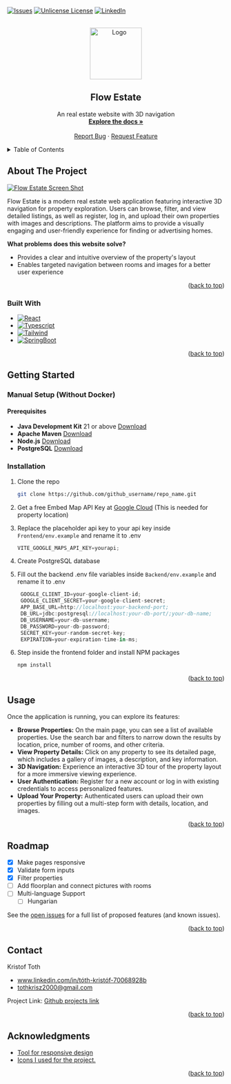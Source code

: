 
<a id="readme-top"></a>
[![Issues][issues-shield]][issues-url]
[![Unlicense License][license-shield]][license-url]
[![LinkedIn][linkedin-shield]][linkedin-url]



<!-- PROJECT LOGO -->
<br />
<div align="center">
  <a href="https://github.com/othneildrew/Best-README-Template">
    <img src="./src/assets/logo.svg" alt="Logo" width="120" height="120">
  </a>

  <h2 align="center">Flow Estate</h2>

  <p align="center">
    An real estate website with 3D navigation
    <br />
    <a href="https://github.com/othneildrew/Best-README-Template"><strong>Explore the docs »</strong></a>
    <br />
    <br />
    <a href="https://github.com/othneildrew/Best-README-Template/issues/new?labels=bug&template=bug-report---.md">Report Bug</a>
    &middot;
    <a href="https://github.com/othneildrew/Best-README-Template/issues/new?labels=enhancement&template=feature-request---.md">Request Feature</a>
  </p>
</div>



<!-- TABLE OF CONTENTS -->
<details>
  <summary>Table of Contents</summary>
  <ol>
    <li>
      <a href="#about-the-project">About The Project</a>
      <ul>
        <li><a href="#built-with">Built With</a></li>
      </ul>
    </li>
    <li>
      <a href="#getting-started">Getting Started</a>
      <ul>
        <li><a href="#prerequisites">Prerequisites</a></li>
        <li><a href="#installation">Installation</a></li>
      </ul>
    </li>
    <li><a href="#usage">Usage</a></li>
    <li><a href="#roadmap">Roadmap</a></li>
    <li><a href="#contact">Contact</a></li>
    <li><a href="#acknowledgments">Acknowledgments</a></li>
  </ol>
</details>



<!-- ABOUT THE PROJECT -->
## About The Project

[![Flow Estate Screen Shot][product-screenshot]](https://example.com)

[product-screenshot]: ./src/assets/screenshot.jpg

Flow Estate is a modern real estate web application featuring interactive 3D navigation for property exploration. Users can browse, filter, and view detailed listings, as well as register, log in, and upload their own properties with images and descriptions. The platform aims to provide a visually engaging and user-friendly experience for finding or advertising homes.

**What problems does this website solve?**
* Provides a clear and intuitive overview of the property's layout
* Enables targeted navigation between rooms and images for a better user experience

<p align="right">(<a href="#readme-top">back to top</a>)</p>



### Built With

* [![React][React.js]][React-url]
* [![Typescript][Typescript.img]][Typescript-url]
* [![Tailwind][Tailwind.img]][Tailwind-url]
* [![SpringBoot][SPRING.img]][Spring-url]

<p align="right">(<a href="#readme-top">back to top</a>)</p>

<!-- MARKDOWN LINKS & IMAGES -->
<!-- https://www.markdownguide.org/basic-syntax/#reference-style-links -->
[issues-shield]: https://img.shields.io/github/issues/othneildrew/Best-README-Template.svg?style=for-the-badge
[issues-url]: https://github.com/users/TothKristof/projects/1/views/1
[license-shield]: https://img.shields.io/github/license/othneildrew/Best-README-Template.svg?style=for-the-badge
[license-url]: https://github.com/othneildrew/Best-README-Template/blob/master/LICENSE.txt

[linkedin-shield]: https://img.shields.io/badge/-LinkedIn-black.svg?style=for-the-badge&logo=linkedin&colorB=555

[linkedin-url]: https://linkedin.com/in/othneildrew

[React.js]: https://img.shields.io/badge/React-20232A?style=for-the-badge&logo=react&logoColor=61DAFB
[React-url]: https://reactjs.org/

[Typescript.img]: https://img.shields.io/badge/Typescript-35495E?style=for-the-badge&logo=typescript&logoColor=3178c6
[Typescript-url]: https://www.typescriptlang.org/

[Tailwind.img]: https://img.shields.io/badge/Tailwind_CSS-grey?style=for-the-badge&logo=tailwind-css&logoColor=38B2AC
[Tailwind-url]: https://tailwindcss.com/

[Spring.img]: https://img.shields.io/badge/SpringBoot-6DB33F?style=for-the-badge&logo=Spring&logoColor=white
[Spring-url]: https://spring.io/

[PostgreSql.img]: https://img.shields.io/badge/SpringBoot-6DB33F?style=for-the-badge&logo=Spring&logoColor=white
[PostgreSql-url]: https://www.postgresql.org/



<!-- GETTING STARTED -->
## Getting Started

### Manual Setup (Without Docker)
#### Prerequisites

* **Java Development Kit** 21 or above [Download](https://www.oracle.com/java/technologies/downloads/)
* **Apache Maven** [Download](https://maven.apache.org/download.cgi)
* **Node.js** [Download](https://nodejs.org/en/download)
* **PostgreSQL** [Download](https://www.postgresql.org/download/)

### Installation

1. Clone the repo
   ```sh
   git clone https://github.com/github_username/repo_name.git
   ```

2. Get a free Embed Map API Key at [Google Cloud](https://cloud.google.com/gcp) (This is needed for property location)

3. Replace the placeholder api key to your api key inside `Frontend/env.example` and rename it to .env
   ```js
   VITE_GOOGLE_MAPS_API_KEY=yourapi;
   ```

4. Create PostgreSQL database

5. Fill out the backend .env file variables inside `Backend/env.example` and rename it to .env
   ```js
    GOOGLE_CLIENT_ID=your-google-client-id;
    GOOGLE_CLIENT_SECRET=your-google-client-secret;
    APP_BASE_URL=http://localhost:your-backend-port;
    DB_URL=jdbc:postgresql://localhost:your-db-port/;your-db-name;
    DB_USERNAME=your-db-username;
    DB_PASSWORD=your-db-password;
    SECRET_KEY=your-random-secret-key;
    EXPIRATION=your-expiration-time-in-ms;
   ```


7. Step inside the frontend folder and install NPM packages
   ```sh
   npm install
   ```

<p align="right">(<a href="#readme-top">back to top</a>)</p>



<!-- USAGE EXAMPLES -->
## Usage

Once the application is running, you can explore its features:

- **Browse Properties:** On the main page, you can see a list of available properties. Use the search bar and filters to narrow down the results by location, price, number of rooms, and other criteria.
- **View Property Details:** Click on any property to see its detailed page, which includes a gallery of images, a description, and key information.
- **3D Navigation:** Experience an interactive 3D tour of the property layout for a more immersive viewing experience.
- **User Authentication:** Register for a new account or log in with existing credentials to access personalized features.
- **Upload Your Property:** Authenticated users can upload their own properties by filling out a multi-step form with details, location, and images.



<p align="right">(<a href="#readme-top">back to top</a>)</p>



<!-- ROADMAP -->
## Roadmap

- [x] Make pages responsive
- [x] Validate form inputs
- [x] Filter properties
- [ ] Add floorplan and connect pictures with rooms
- [ ] Multi-language Support
    - [ ] Hungarian

See the [open issues](https://github.com/users/TothKristof/projects/1/views/1) for a full list of proposed features (and known issues).

<p align="right">(<a href="#readme-top">back to top</a>)</p>



<!-- CONTACT -->
## Contact

Kristof Toth 
- www.linkedin.com/in/tóth-kristóf-70068928b
- tothkrisz2000@gmail.com

Project Link: [Github projects link](https://github.com/users/TothKristof/projects/1/views/1)

<p align="right">(<a href="#readme-top">back to top</a>)</p>



<!-- ACKNOWLEDGMENTS -->
## Acknowledgments


* [Tool for responsive design](https://responsively.app/)
* [Icons I used for the project.](https://lucide.dev/)

<p align="right">(<a href="#readme-top">back to top</a>)</p>




